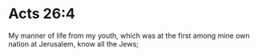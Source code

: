 # Acts 26:4

My manner of life from my youth, which was at the first among mine own nation at Jerusalem, know all the Jews;